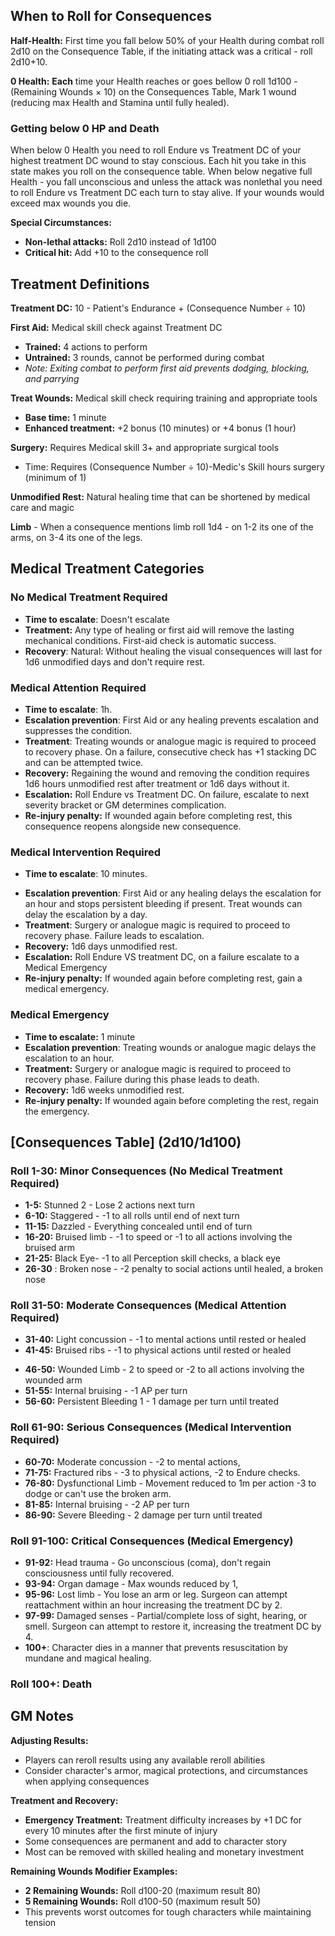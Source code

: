 ## When to Roll for Consequences

**Half-Health:** First time you fall below 50% of your Health during combat roll 2d10 on the Consequence Table, if the initiating attack was a critical - roll 2d10+10.

**0 Health:** **Each** time your Health reaches or goes bellow 0 roll 1d100 - (Remaining Wounds × 10) on the Consequences Table, Mark 1 wound (reducing max Health and Stamina until fully healed). 

### Getting below 0 HP and Death
When below 0 Health you need to roll Endure vs Treatment DC of your highest treatment DC wound to stay conscious. Each hit you take in this state makes you roll on the consequence table. 
When below negative full Health - you fall unconscious and unless the attack was nonlethal you need to roll Endure vs Treatment DC each turn to stay alive.
If your wounds would exceed max wounds you die.


**Special Circumstances:**
- **Non-lethal attacks:** Roll 2d10 instead of 1d100
- **Critical hit:** Add +10 to the consequence roll

## Treatment Definitions

**Treatment DC:** 10 - Patient's Endurance + (Consequence Number ÷ 10)

**First Aid:** Medical skill check against Treatment DC
- **Trained:** 4 actions to perform
- **Untrained:** 3 rounds, cannot be performed during combat
- *Note: Exiting combat to perform first aid prevents dodging, blocking, and parrying*

**Treat Wounds:** Medical skill check requiring training and appropriate tools
- **Base time:** 1 minute
- **Enhanced treatment:** +2 bonus (10 minutes) or +4 bonus (1 hour)

**Surgery:** Requires Medical skill 3+ and appropriate surgical tools
* Time: Requires (Consequence Number ÷ 10)-Medic's Skill hours surgery (minimum of 1)

**Unmodified Rest:** Natural healing time that can be shortened by medical care and magic

**Limb** - When a consequence mentions limb roll 1d4 - on 1-2 its one of the arms, on 3-4 its one of the legs.

## Medical Treatment Categories
### No Medical Treatment Required

- **Time to escalate**: Doesn't escalate
- **Treatment:** Any type of healing or first aid will remove the lasting mechanical conditions. First-aid check is automatic success.
- **Recovery**: Natural: Without healing the visual consequences will last for 1d6 unmodified days and don't require rest. 
### Medical Attention Required
- **Time to escalate**: 1h.
- **Escalation prevention**: First Aid or any healing prevents escalation and suppresses the condition.
- **Treatment**:  Treating wounds or analogue magic is required to proceed to recovery phase. On a failure, consecutive check has +1 stacking DC and can be attempted twice.
- **Recovery:** Regaining the wound and removing the condition requires 1d6 hours unmodified rest after treatment or 1d6 days without it.
- **Escalation:** Roll Endure vs Treatment DC. On failure, escalate to next severity bracket or GM determines complication.
- **Re-injury penalty:** If wounded again before completing rest, this consequence reopens alongside new consequence. 

### Medical Intervention Required

* **Time to escalate**: 10 minutes.
- **Escalation prevention**: First Aid or any healing delays the escalation for an hour and stops persistent bleeding if present. Treat wounds can delay the escalation by a day. 
- **Treatment**: Surgery or analogue magic is required to proceed to recovery phase.  Failure leads to escalation.
- **Recovery:** 1d6 days unmodified rest.
- **Escalation:** Roll Endure VS treatment DC, on a failure escalate to a Medical Emergency
- **Re-injury penalty:** If wounded again before completing rest, gain a medical emergency.

### Medical Emergency
- **Time to escalate:** 1 minute
- **Escalation prevention**: Treating wounds or analogue magic delays the escalation to an hour.
- **Treatment:** Surgery or analogue magic is required to proceed to recovery phase. Failure during this phase leads to death.
- **Recovery:** 1d6 weeks unmodified rest.
- **Re-injury penalty:** If wounded again before completing the rest, regain the emergency.

## [Consequences Table] (2d10/1d100)

### Roll 1-30: Minor Consequences (No Medical Treatment Required)
- **1-5:** Stunned 2 - Lose 2 actions next turn
- **6-10:** Staggered - -1 to all rolls until end of next turn
- **11-15:** Dazzled - Everything concealed until end of turn
- **16-20:** Bruised limb - -1 to speed or -1 to all actions involving the bruised arm
- **21-25:** Black Eye- -1 to all Perception skill checks, a black eye
- **26-30** : Broken nose - -2 penalty to social actions until healed, a broken nose  

### Roll 31-50: Moderate Consequences (Medical Attention Required)
* **31-40:** Light concussion - -1 to mental actions until rested or healed 
* **41-45:** Bruised ribs - -1 to physical actions until rested or healed
- **46-50:** Wounded Limb - 2 to speed or -2 to all actions involving the wounded arm
- **51-55:** Internal bruising - -1 AP per turn
- **56-60:** Persistent Bleeding 1 - 1 damage per turn until treated

### Roll 61-90: Serious Consequences (Medical Intervention Required)
- **60-70:** Moderate concussion - -2 to mental actions,
- **71-75:** Fractured ribs - -3 to physical actions, -2 to Endure checks.
- **76-80:** Dysfunctional Limb - Movement reduced to 1m per action -3 to dodge or can't use the broken arm.
- **81-85:**  Internal bruising - -2 AP per turn
- **86-90:** Severe Bleeding - 2 damage per turn until treated
### Roll 91-100: Critical Consequences (Medical Emergency)
- **91-92:** Head trauma - Go unconscious (coma), don't regain consciousness until fully recovered.
- **93-94:** Organ damage - Max wounds reduced by 1,
- **95-96:** Lost limb - You lose an arm or leg. Surgeon can attempt reattachment within an hour increasing the treatment DC by 2.
- **97-99:** Damaged senses - Partial/complete loss of sight, hearing, or smell. Surgeon can attempt to restore it, increasing the treatment DC by 4. 
- **100+**:  Character dies in a manner that prevents resuscitation by mundane and magical healing.

### Roll 100+: Death

## GM Notes

**Adjusting Results:**
- Players can reroll results using any available reroll abilities
- Consider character's armor, magical protections, and circumstances when applying consequences

**Treatment and Recovery:**
- **Emergency Treatment:** Treatment difficulty increases by +1 DC for every 10 minutes after the first minute of injury
- Some consequences are permanent and add to character story
- Most can be removed with skilled healing and monetary investment

**Remaining Wounds Modifier Examples:**
- **2 Remaining Wounds:** Roll d100-20 (maximum result 80)
- **5 Remaining Wounds:** Roll d100-50 (maximum result 50)
- This prevents worst outcomes for tough characters while maintaining tension
